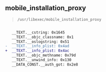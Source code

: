 ## mobile_installation_proxy

> `/usr/libexec/mobile_installation_proxy`

```diff

   __TEXT.__cstring: 0x1645
   __TEXT.__objc_classname: 0x1
   __TEXT.__oslogstring: 0x51
-  __TEXT.__info_plist: 0x4ad
+  __TEXT.__info_plist: 0x4ac
   __TEXT.__objc_methname: 0x79d
   __TEXT.__unwind_info: 0x130
   __DATA_CONST.__auth_got: 0x2e8

```
